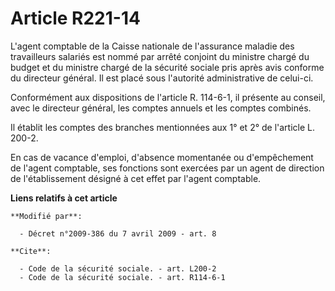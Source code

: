 # Article R221-14

L'agent comptable de la Caisse nationale de l'assurance maladie des travailleurs salariés est nommé par arrêté conjoint du
ministre chargé du budget et du ministre chargé de la sécurité sociale pris après avis conforme du directeur général. Il est
placé sous l'autorité administrative de celui-ci. 

Conformément aux dispositions de l'article R. 114-6-1, il présente au conseil, avec le directeur général, les comptes annuels
et les comptes combinés. 

Il établit les comptes des branches mentionnées aux 1° et 2° de l'article L. 200-2.

En cas de vacance d'emploi, d'absence momentanée ou d'empêchement de l'agent comptable, ses fonctions sont exercées par un
agent de direction de l'établissement désigné à cet effet par l'agent comptable.

**Liens relatifs à cet article**

	**Modifié par**:

	  - Décret n°2009-386 du 7 avril 2009 - art. 8

	**Cite**:

	  - Code de la sécurité sociale. - art. L200-2
	  - Code de la sécurité sociale. - art. R114-6-1
